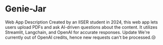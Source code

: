 # Genie-Jar
Web App Description Created by an IISER student in 2024, this web app lets users upload PDFs and ask AI-driven questions about the content. It utilizes Streamlit, Langchain, and OpenAI for accurate responses. Update We're currently out of OpenAI credits, hence new requests can't be processed.😒
